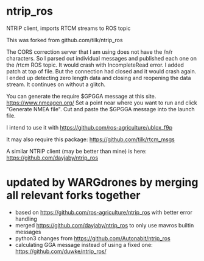 # ntrip_ros
NTRIP client, imports RTCM streams to ROS topic

This was forked from github.com/tilk/ntrip_ros

The CORS correction server that I am using does not have the /n/r characters. So I parsed out individual messages and published each one on the /rtcm ROS topic.
It would crash with IncompleteRead error. I added patch at top of file.
But the connection had closed and it would crash again. I ended up detecting zero length data and closing and reopening the data stream.
It continues on without a glitch.

You can generate the require $GPGGA message at this site. https://www.nmeagen.org/ Set a point near where you want to run and click "Generate NMEA file". Cut and paste the $GPGGA message into the launch file.

I intend to use it with https://github.com/ros-agriculture/ublox_f9p

It may also require this package: https://github.com/tilk/rtcm_msgs

A similar NTRIP client (may be better than mine) is here: https://github.com/dayjaby/ntrip_ros

# updated by WARGdrones by merging all relevant forks together
- based on https://github.com/ros-agriculture/ntrip_ros with better error handling
- merged https://github.com/dayjaby/ntrip_ros to only use mavros builtin messages
- python3 changes from https://github.com/Autonabit/ntrip_ros
- calculating GGA message instead of using a fixed one: https://github.com/duwke/ntrip_ros/
